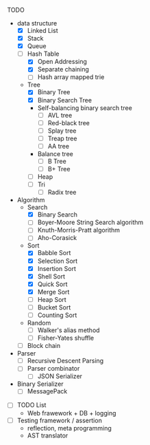 
TODO

- data structure
  - [x] Linked List
  - [x] Stack
  - [x] Queue
  - [ ] Hash Table
    - [x] Open Addressing
    - [x] Separate chaining
    - [ ] Hash array mapped trie
  - Tree
    - [x] Binary Tree
    - [x] Binary Search Tree
    - Self-balancing binary search tree
      - [ ] AVL tree
      - [ ] Red-black tree
      - [ ] Splay tree
      - [ ] Treap tree
      - [ ] AA tree
    - Balance tree
      - [ ] B Tree
      - [ ] B+ Tree
    - [ ] Heap
    - [ ] Tri
      - [ ] Radix tree
- Algorithm
  - Search
    - [x] Binary Search
    - [ ] Boyer-Moore String Search algorithm
    - [ ] Knuth-Morris-Pratt algorithm
    - [ ] Aho-Corasick
  - Sort
    - [x] Babble Sort
    - [x] Selection Sort
    - [x] Insertion Sort
    - [x] Shell Sort
    - [x] Quick Sort
    - [x] Merge Sort
    - [ ] Heap Sort
    - [ ] Bucket Sort
    - [ ] Counting Sort
  - Random
    - [ ] Walker's alias method
    - [ ] Fisher-Yates shuffle
  - [ ] Block chain
- Parser
  - [ ] Recursive Descent Parsing
  - [ ] Parser combinator
    - [ ] JSON Serializer
- Binary Serializer
  - [ ] MessagePack
- [ ] TODO List
  - Web frawework + DB + logging
- [ ] Testing framework / assertion
  - reflection, meta programming
  - AST translator
